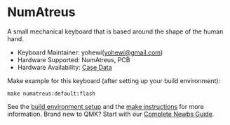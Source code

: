 # NumAtreus

A small mechanical keyboard that is based around the shape of the human hand.

* Keyboard Maintainer: yohewi(yohewi@gmail.com) 
* Hardware Supported: NumAtreus, PCB
* Hardware Availability: [Case Data](https://github.com/yohewi/NumAtreuscase)

Make example for this keyboard (after setting up your build environment):

    make numatreus:default:flash

See the [build environment setup](https://docs.qmk.fm/#/getting_started_build_tools) and the [make instructions](https://docs.qmk.fm/#/getting_started_make_guide) for more information. Brand new to QMK? Start with our [Complete Newbs Guide](https://docs.qmk.fm/#/newbs).
